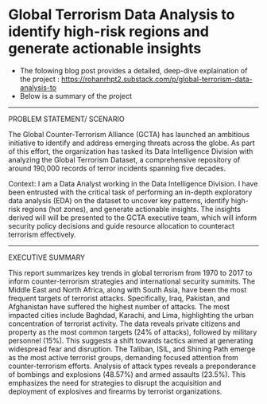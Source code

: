 # Global Terrorism Data Analysis to identify high-risk regions and generate actionable insights

- The folowing blog post provides a detailed, deep-dive explaination of the project : https://rohanrhpt2.substack.com/p/global-terrorism-data-analysis-to
- Below is a summary of the project
---
PROBLEM STATEMENT/ SCENARIO

The Global Counter-Terrorism Alliance (GCTA) has launched an ambitious initiative to identify and address emerging threats across the globe. As part of this effort, the organization has tasked its Data Intelligence Division with analyzing the Global Terrorism Dataset, a comprehensive repository of around 190,000 records of terror incidents spanning five decades.

Context:
I am a Data Analyst working in the Data Intelligence Division. I have been entrusted with the critical task of performing an in-depth exploratory data analysis (EDA) on the dataset to uncover key patterns, identify high-risk regions (hot zones), and generate actionable insights. The insights derived will will be presented to the GCTA executive team, which will inform security policy decisions and guide resource allocation to counteract terrorism effectively.

---

EXECUTIVE SUMMARY


This report summarizes key trends in global terrorism from 1970 to 2017 to inform counter-terrorism strategies and international security summits. The Middle East and North Africa, along with South Asia, have been the most frequent targets of terrorist attacks. Specifically, Iraq, Pakistan, and Afghanistan have suffered the highest number of attacks. The most impacted cities include Baghdad, Karachi, and Lima, highlighting the urban concentration of terrorist activity. The data reveals private citizens and property as the most common targets (24% of attacks), followed by military personnel (15%). This suggests a shift towards tactics aimed at generating widespread fear and disruption. The Taliban, ISIL, and Shining Path emerge as the most active terrorist groups, demanding focused attention from counter-terrorism efforts. Analysis of attack types reveals a preponderance of bombings and explosions (48.57%) and armed assaults (23.5%). This emphasizes the need for strategies to disrupt the acquisition and deployment of explosives and firearms by terrorist organizations.
